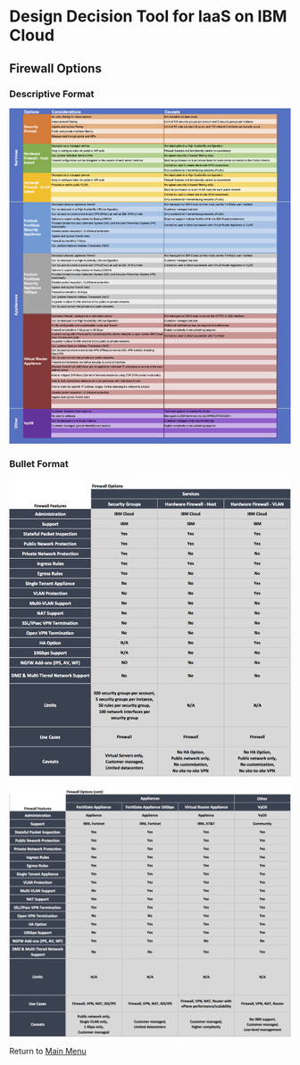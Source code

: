 # Design Decision Tool for IaaS on IBM Cloud

## Firewall Options

### Descriptive Format
![Descriptive Format](/images/rainbow_tool_firewall.png)

### Bullet Format
![Bullet Format](/images/express_tool_firewall1.png)

![Bullet Format](/images/express_tool_firewall2.png)

Return to [Main Menu](README.md)
